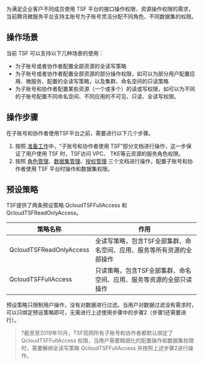 为满足企业客户不同成员使用 TSF 平台的接口操作权限、资源操作权限的需求，当前腾讯微服务平台支持主账号为子账号灵活分配不同角色、不同数据集的权限。

## 操作场景
当前 TSF 可以支持以下几种场景的使用：
- 为子账号或者协作者配置全部资源的全读写策略
- 为子账号或者协作者配置全部资源的部分操作权限，如可以为部分用户配置应用、微服务、配置的全读写策略，以及集群、命名空间的只读策略
- 为子账号和协作者配置某些资源（一个或多个）的读或写权限，如可以为不同的子账号配置不同命名空间、不同应用的不可见、只读、全读写权限。

## 操作步骤
在子账号和协作者使用TSF平台之前，需要进行以下几个步骤。
1. 按照 [准备工作](https://cloud.tencent.com/document/product/649/16869)中，“子账号和协作者使用 TSF”部分文档进行操作，这一步保证了用户使用 TSF 时，TSF访问 VPC、 TKE等云资源的服务角色权限。
2. 按照 [角色管理](https://cloud.tencent.com/document/product/649/38322)、[数据集管理](https://cloud.tencent.com/document/product/649/38326)、[授权管理](https://cloud.tencent.com/document/product/649/38323) 三个文档进行操作，配置子账号和协作者使用 TSF 平台时操作和数据集权限。

## 预设策略

TSF提供了两条预设策略 QcloudTSFFullAccess 和 QcloudTSFReadOnlyAccess。

| 策略名称                | 作用                                                         |
| ----------------------- | ------------------------------------------------------------ |
| QcloudTSFReadOnlyAccess | 全读写策略，包含TSF全部集群、命名空间、应用、服务等所有资源的全部操作 |
| QcloudTSFFullAccess     | 只读策略，包含TSF全部集群、命名空间、应用、服务等资源的全部只读操作 |

预设策略只限制用户操作，没有对数据进行过滤。当用户对数据过滤没有需求时，可以只绑定预设策略即可，无需进行上述使用步骤中的步骤2（步骤1还需要进行）。

>?截至至2019年10月，TSF现网所有子账号和协作者都默认绑定了 QcloudTSFFullAccess 权限，当用户需要精细化的配置操作和数据集权限时，需要解绑全读写策略 QcloudTSFFullAccess 并按照上述步骤2进行操作。



